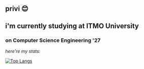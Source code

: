 ## privi 😊
## i'm currently studying at ITMO University
### on Computer Science Engineering '27


<!--
**p11menova/p11menova** is a ✨ _special_ ✨ repository because its `README.md` (this file) appears on your GitHub profile.

Here are some ideas to get you started:

- 🔭 I’m currently working on ...
- 🌱 I’m currently learning ...
- 👯 I’m looking to collaborate on ...
- 🤔 I’m looking for help with ...
- 💬 Ask me about ...
- 📫 How to reach me: ...
- 😄 Pronouns: ...
- ⚡ Fun fact: ...
-->

*here're my stats:*


[![Top Langs](https://github-readme-stats.vercel.app/api/top-langs/?username=p11menova&layout=donut-vertical&langs_count=16)](https://github.com/anuraghazra/github-readme-stats)

